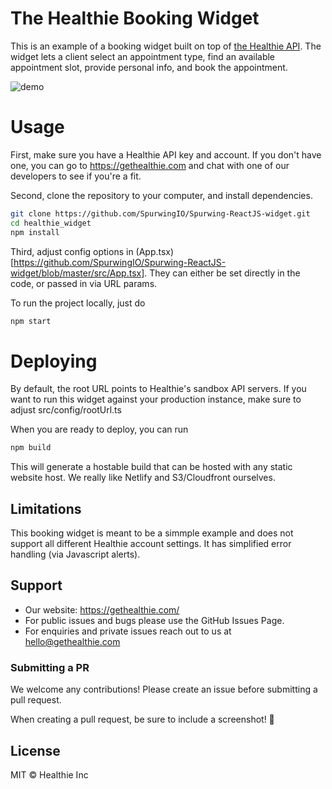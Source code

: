 # The Healthie Booking Widget

This is an example of a booking widget built on top of [the Healthie API](https://docs.gethealthie.com).
The widget lets a client select an appointment type, find an available appointment slot, provide personal info, and book the appointment.

![demo](https://user-images.githubusercontent.com/1649883/105534553-461ae080-5cb3-11eb-85d3-91690ca9901d.png)

# Usage

First, make sure you have a Healthie API key and account. If you don't have one, you can go to https://gethealthie.com and chat with one of our developers to see if you're a fit.

Second, clone the repository to your computer, and install dependencies.

```bash
git clone https://github.com/SpurwingIO/Spurwing-ReactJS-widget.git
cd healthie_widget
npm install
```

Third, adjust config options in (App.tsx)[https://github.com/SpurwingIO/Spurwing-ReactJS-widget/blob/master/src/App.tsx]. They can either be set directly in the code, or passed in via URL params. 

To run the project locally, just do

```bash
npm start
```
# Deploying

By default, the root URL points to Healthie's sandbox API servers. If you want to run this widget against your production instance, make sure to adjust src/config/rootUrl.ts

When you are ready to deploy, you can run

```bash
npm build
```


This will generate a hostable build that can be hosted with any static website host.
We really like Netlify and S3/Cloudfront ourselves.

## Limitations

This booking widget is meant to be a simmple example and does not support all different Healthie account settings.
It has simplified error handling (via Javascript alerts).  


## Support
- Our website: https://gethealthie.com/
- For public issues and bugs please use the GitHub Issues Page.
- For enquiries and private issues reach out to us at hello@gethealthie.com

### Submitting a PR

We welcome any contributions! Please create an issue before submitting a pull request.

When creating a pull request, be sure to include a screenshot! 🎨

## License

MIT © Healthie Inc











